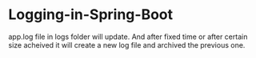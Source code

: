 # Logging-in-Spring-Boot

app.log file in logs folder will update. And after fixed time or after certain size acheived it will create a new log file and archived the previous one. 
